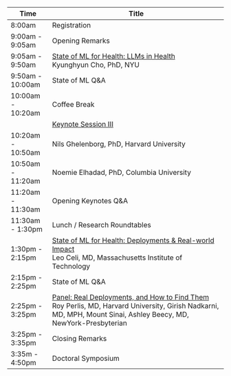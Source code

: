 <table class="table table-bordered table-sm">
  	<thead>
    <tr>
      <th style='width:15%'>Time</th>
      <th style='width:70%'>Title</th>
    </tr>
	</thead>
	 <tbody>
    <tr>
      <td>8:00am</td>
      <td>Registration</td>
    </tr>
    <tr>
      <td>9:00am - 9:05am</td>
      <td>Opening Remarks</td>
    </tr>
    <tr>
      <td>9:05am - 9:50am</td>
      <td><a href="speakers.html#tab-ml_health">State of ML for Health: LLMs in Health</a><br>
        <span class="font-italic"><span class="font-weight-bold">Kyunghyun Cho, PhD,</span> NYU</span>
      </td> 
    </tr>    
    <tr>
      <td>9:50am - 10:00am</td>
      <td>State of ML Q&A</td>
    </tr>
    <tr>
      <td>10:00am - 10:20am</td>
      <td>Coffee Break</td>
    </tr>
    <tr>
      <td></td>
      <td class="keynote"><span class="border-left-0"><span class="font-weight-bold"><a href="speakers.html#tab-keynotes">Keynote Session III</a></span></span></td>
    </tr>
     <tr>
      <td>10:20am - 10:50am</td>
      <td><a href="speakers.html#tab-keynotes"></a><!-- <br> -->
        <span class="font-italic"><span class="font-weight-bold">Nils Ghelenborg, PhD,</span> Harvard University</span>
      </td> 
    </tr>
    <tr>
      <td>10:50am - 11:20am</td>
      <td><a href="speakers.html#tab-keynotes"></a><!-- <br> -->
        <span class="font-italic"><span class="font-weight-bold">Noemie Elhadad, PhD,</span> Columbia University</span>
      </td> 
    </tr>
    <tr>
      <td>11:20am - 11:30am</td>
      <td>Opening Keynotes Q&A</td>
    </tr>
     <tr>
      <td>11:30am - 1:30pm</td>
      <td>Lunch / Research Roundtables</td>
        <!--
        <a href="speakers.html#tab-roundtables">Research Roundtables</a>
        <br>
        Bridging the gap between the business of value-based care and the research of health AI, <span class="font-italic"><span class="font-weight-bold">Yubin Park, PhD</span>, ApolloMed</span><br>
        Auditing Algorithm Performance and Equity, <span class="font-italic"><span class="font-weight-bold">Alistair Johnson, DPhil</span>, Hospital for Sick Children</span><br>
        Data privacy: Interactive or Non-interactive?, <span class="font-italic"><span class="font-weight-bold">Khaled El Emam, PhD,</span> University of Ottawa and <span class="font-weight-bold">Li Xiong, PhD,</span> Emory University</span><br>
        Data Heterogeneity: More Heterogeneous Data or Less Homogeneous Data?, <span class="font-weight-bold">Tianxi Cai, ScD,</span> Harvard Medical School and <span class="font-weight-bold">Yong Chen, PhD,</span> University of Pennsylvania</span><br>
        NetworkStudies: As Many Databases as Possible or Enough to Answer the Question Quickly?, <span class="font-italic"><span class="font-weight-bold">Christopher Chute, MD,</span> Johns Hopkins University and <span class="font-weight-bold">Robert Platt, PhD,</span> McGill University</span></td>
        -->
    </tr>
    <tr>
      <td>1:30pm - 2:15pm</td>
      <td><a href="speakers.html#tab-ml_health">State of ML for Health: Deployments & Real-world Impact</a><br>
        <span class="font-italic"><span class="font-weight-bold">Leo Celi, MD,</span> Massachusetts Institute of Technology</span>
      </td> 
    </tr>
    <tr>
      <td>2:15pm - 2:25pm</td>
      <td>State of ML Q&A</td>
    </tr>
    <tr>
      <td>2:25pm - 3:25pm</td>
      <td>
        <a href="speakers.html#tab-panels">Panel: Real Deployments, and How to Find Them</a><br>
        <span class="font-italic"><span class="font-weight-bold">Roy Perlis, MD,</span> Harvard University, <span class="font-italic"><span class="font-weight-bold">Girish Nadkarni, MD, MPH,</span> Mount Sinai, <span class="font-italic"><span class="font-weight-bold">Ashley Beecy, MD,</span> NewYork-Presbyterian </span></span></span>       
        <!--
        <span class="font-italic">Li Xu, Bo Liu, Ameer Hamza Khan, Lu Fan, <span class="font-weight-bold">Xiao-Ming Wu</span></span>: <a href="proceeding_P13.html">Multi-modal Pre-training for Medical Vision-language Understanding and Generation: An Empirical Study with A New Benchmark</a><br>
        <span class="font-italic"><span class="font-weight-bold">Vincent Jeanselme</span>, Chang Ho Yoon, Brian Tom, Jessica Barrett</span>: <a href="proceeding_P12.html">Neural Fine-Gray: Monotonic neural networks for competing risks</a><br>
        <span class="font-italic"><span class="font-weight-bold">Eunbyeol Cho</span>, Min Jae Lee, Kyunghoon Hur, Jiyoun Kim, Jinsung Yoon, Edward Choi</span>: <a href="proceeding_P28.html">Rediscovery of CNN's Versatility for Text-based Encoding of Raw Electronic Health Records</a><br>
        <span class="font-italic"><span class="font-weight-bold">William La Cava</span>, Elle Lett, Guangya Wan</span>: <a href="proceeding_P23.html">Fair Admission Risk Prediction with Proportional Multicalibration</a>
        -->
        </td>
    </tr>
    <tr>
      <td>3:25pm - 3:35pm</td>
      <td>Closing Remarks</td>
    </tr>
    <tr>
      <td>3:35m - 4:50pm</td>
      <td>Doctoral Symposium</td>
    </tr>
  </tbody>
</table>